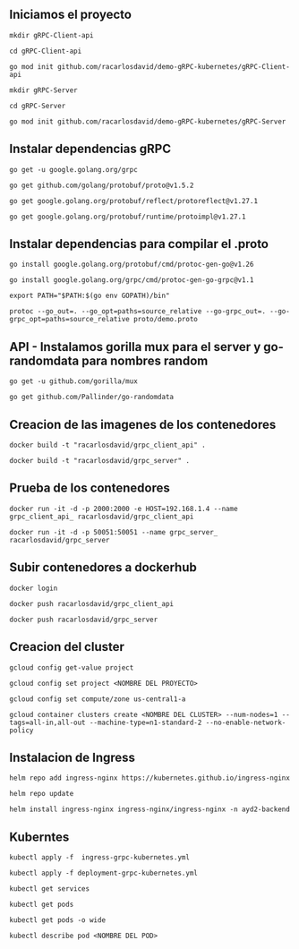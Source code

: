 ## Iniciamos el proyecto

`mkdir gRPC-Client-api`

`cd gRPC-Client-api`

`go mod init github.com/racarlosdavid/demo-gRPC-kubernetes/gRPC-Client-api`

`mkdir gRPC-Server`

`cd gRPC-Server`

`go mod init github.com/racarlosdavid/demo-gRPC-kubernetes/gRPC-Server`


## Instalar dependencias gRPC

`go get -u google.golang.org/grpc`

`go get github.com/golang/protobuf/proto@v1.5.2`

`go get google.golang.org/protobuf/reflect/protoreflect@v1.27.1`

`go get google.golang.org/protobuf/runtime/protoimpl@v1.27.1`

## Instalar dependencias para compilar el .proto

`go install google.golang.org/protobuf/cmd/protoc-gen-go@v1.26`

`go install google.golang.org/grpc/cmd/protoc-gen-go-grpc@v1.1`

`export PATH="$PATH:$(go env GOPATH)/bin"`

`protoc --go_out=. --go_opt=paths=source_relative --go-grpc_out=. --go-grpc_opt=paths=source_relative proto/demo.proto`

## API - Instalamos gorilla mux para el server y go-randomdata para nombres random
`go get -u github.com/gorilla/mux`

`go get github.com/Pallinder/go-randomdata`

## Creacion de las imagenes de los contenedores
`docker build -t "racarlosdavid/grpc_client_api" .`

`docker build -t "racarlosdavid/grpc_server" .`

## Prueba de los contenedores
`docker run -it -d -p 2000:2000 -e HOST=192.168.1.4 --name grpc_client_api_ racarlosdavid/grpc_client_api`

`docker run -it -d -p 50051:50051 --name grpc_server_ racarlosdavid/grpc_server`

## Subir contenedores a dockerhub
`docker login`

`docker push racarlosdavid/grpc_client_api`

`docker push racarlosdavid/grpc_server`

## Creacion del cluster
`gcloud config get-value project`

`gcloud config set project <NOMBRE DEL PROYECTO>`

`gcloud config set compute/zone us-central1-a`

`gcloud container clusters create <NOMBRE DEL CLUSTER> --num-nodes=1 --tags=all-in,all-out --machine-type=n1-standard-2 --no-enable-network-policy`

## Instalacion de Ingress
`helm repo add ingress-nginx https://kubernetes.github.io/ingress-nginx`

`helm repo update`

`helm install ingress-nginx ingress-nginx/ingress-nginx -n ayd2-backend`

## Kuberntes
`kubectl apply -f  ingress-grpc-kubernetes.yml`

`kubectl apply -f deployment-grpc-kubernetes.yml`

`kubectl get services`

`kubectl get pods`

`kubectl get pods -o wide`

`kubectl describe pod <NOMBRE DEL POD>`

